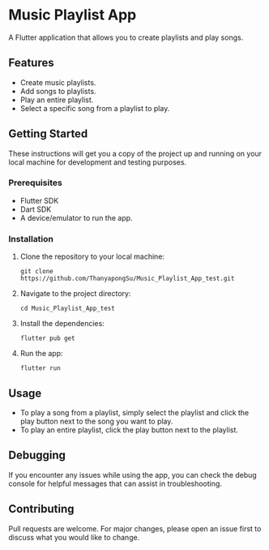 # Music Playlist App

A Flutter application that allows you to create playlists and play songs.

## Features

- Create music playlists.
- Add songs to playlists.
- Play an entire playlist.
- Select a specific song from a playlist to play.

## Getting Started

These instructions will get you a copy of the project up and running on your local machine for development and testing purposes.

### Prerequisites

- Flutter SDK
- Dart SDK
- A device/emulator to run the app.

### Installation

1. Clone the repository to your local machine:
   ```
   git clone https://github.com/ThanyapongSu/Music_Playlist_App_test.git
   ```
2. Navigate to the project directory:
   ```
   cd Music_Playlist_App_test
   ```
3. Install the dependencies:
   ```
   flutter pub get
   ```
4. Run the app:
   ```
   flutter run
   ```

## Usage

- To play a song from a playlist, simply select the playlist and click the play button next to the song you want to play.
- To play an entire playlist, click the play button next to the playlist.

## Debugging

If you encounter any issues while using the app, you can check the debug console for helpful messages that can assist in troubleshooting.

## Contributing

Pull requests are welcome. For major changes, please open an issue first to discuss what you would like to change.

